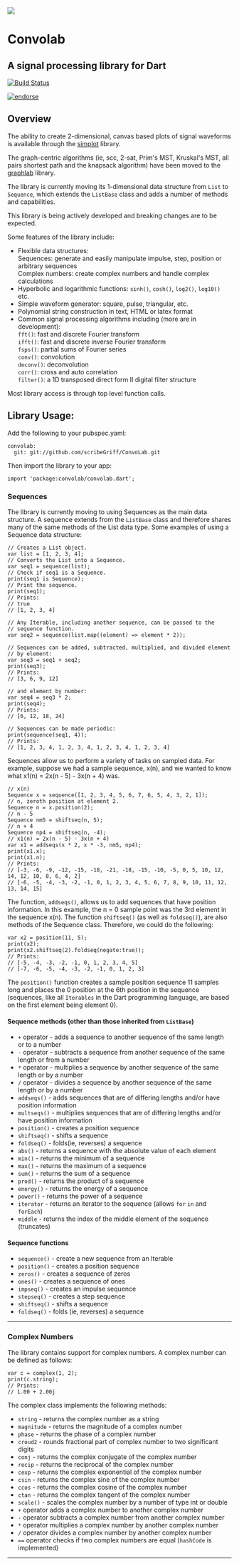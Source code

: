 ![](http://www.scribegriff.com/dartlang/github/Convolab/convolab-library.png)

# Convolab #

## A signal processing library for Dart ##
[![Build Status](https://drone.io/github.com/scribeGriff/ConvoLab/status.png)](https://drone.io/github.com/scribeGriff/ConvoLab/latest)

[![endorse](https://api.coderwall.com/scribegriff/endorsecount.png)](https://coderwall.com/scribegriff)

## Overview ##
 
The ability to create 2-dimensional, canvas based plots of signal waveforms is available through the [simplot](https://github.com/scribeGriff/simplot "simplot library") library.

The graph-centric algorithms (ie, scc, 2-sat, Prim's MST, Kruskal's MST, all pairs shortest path and the knapsack algorithm) have been moved to the [graphlab](https://github.com/scribeGriff/graphlab "graphlab library") library.

The library is currently moving its 1-dimensional data structure from `List` to `Sequence`, which extends the `ListBase` class and adds a number of methods and capabilities.

This library is being actively developed and breaking changes are to be expected.

Some features of the library include:

- Flexible data structures:   
Sequences: generate and easily manipulate impulse, step, position or arbitrary sequences  
Complex numbers: create complex numbers and handle complex calculations
- Hyperbolic and logarithmic functions: `sinh()`, `cosh()`, `log2()`, `log10()` etc. 
- Simple waveform generator: square, pulse, triangular, etc.
- Polynomial string construction in text, HTML or latex format
- Common signal processing algorithms including (more are in development):   
`fft()`: fast and discrete Fourier transform   
`ifft()`: fast and discrete inverse Fourier transform  
`fsps()`: partial sums of Fourier series   
`conv()`: convolution   
`deconv()`: deconvolution  
`corr()`: cross and auto correlation   
`filter()`: a 1D transposed direct form II digital filter structure 

Most library access is through top level function calls.
  
## Library Usage: ##

Add the following to your pubspec.yaml:

    convolab:
      git: git://github.com/scribeGriff/ConvoLab.git

Then import the library to your app:

    import 'package:convolab/convolab.dart';


### Sequences ###

The library is currently moving to using Sequences as the main data structure.  A sequence extends from the `ListBase` class and therefore shares many of the same methods of the List data type.  Some examples of using a Sequence data structure:

    // Creates a List object.
    var list = [1, 2, 3, 4];
    // Converts the List into a Sequence.
    var seq1 = sequence(list);
    // Check if seq1 is a Sequence.
    print(seq1 is Sequence);
    // Print the sequence.
    print(seq1);
    // Prints:
    // true
    // [1, 2, 3, 4]

    // Any Iterable, including another sequence, can be passed to the
    // sequence function.
    var seq2 = sequence(list.map((element) => element * 2));

    // Sequences can be added, subtracted, multiplied, and divided element
    // by element:
    var seq3 = seq1 + seq2;
    print(seq3);
    // Prints:
    // [3, 6, 9, 12]

    // and element by number:
    var seq4 = seq3 * 2;
    print(seq4);
    // Prints: 
    // [6, 12, 18, 24]

    // Sequences can be made periodic:
    print(sequence(seq1, 4));
    // Prints:
    // [1, 2, 3, 4, 1, 2, 3, 4, 1, 2, 3, 4, 1, 2, 3, 4]

Sequences allow us to perform a variety of tasks on sampled data.  For example, suppose we had a sample sequence, x(n), and we wanted to know what x1(n) = 2x(n - 5) - 3x(n + 4) was.

    // x(n)
    Sequence x = sequence([1, 2, 3, 4, 5, 6, 7, 6, 5, 4, 3, 2, 1]);
    // n, zeroth position at element 2.
    Sequence n = x.position(2);
    // n - 5
    Sequence nm5 = shiftseq(n, 5);
    // n + 4
    Sequence np4 = shiftseq(n, -4);
    // x1(n) = 2x(n - 5) - 3x(n + 4)
    var x1 = addseqs(x * 2, x * -3, nm5, np4);
    print(x1.x);
    print(x1.n);
    // Prints:
    // [-3, -6, -9, -12, -15, -18, -21, -18, -15, -10, -5, 0, 5, 10, 12, 14, 12, 10, 8, 6, 4, 2]
    // [-6, -5, -4, -3, -2, -1, 0, 1, 2, 3, 4, 5, 6, 7, 8, 9, 10, 11, 12, 13, 14, 15]

The function, `addseqs()`, allows us to add sequences that have position information.  In this example, the n = 0 sample point was the 3rd element in the sequence x(n).  The function `shiftseq()` (as well as `foldseq()`), are also methods of the Sequence class.  Therefore, we could do the following:

    var x2 = position(11, 5);
    print(x2);
    print(x2.shiftseq(2).foldseq(negate:true));
    // Prints:
    // [-5, -4, -3, -2, -1, 0, 1, 2, 3, 4, 5]
    // [-7, -6, -5, -4, -3, -2, -1, 0, 1, 2, 3] 

The `position()` function creates a sample position sequence 11 samples long and places the 0 position at the 6th position in the sequence (sequences, like all `Iterables` in the Dart programming language, are based on the first element being element 0).

#### Sequence methods (other than those inherited from `ListBase`)
- `+` operator - adds a sequence to another sequence of the same length or to a number
- `-` operator - subtracts a sequence from another sequence of the same length or from a number
- `*` operator - multiplies a sequence by another sequence of the same length or by a number
- `/` operator - divides a sequence by another sequence of the same length or by a number
- `addseqs()` - adds sequences that are of differing lengths and/or have position information
- `multseqs()` - multiplies sequences that are of differing lengths and/or have position information
- `position()` - creates a position sequence
- `shiftseq()` - shifts a sequence
- `foldseq()` - folds(ie, reverses) a sequence
- `abs()` - returns a sequence with the absolute value of each element
- `min()` - returns the minimum of a sequence
- `max()` - returns the maximum of a sequence
- `sum()` - returns the sum of a sequence
- `prod()` - returns the product of a sequence
- `energy()` - returns the energy of a sequence
- `power()` - returns the power of a sequence
- `iterator` - returns an iterator to the sequence (allows `for` `in` and `forEach`)
- `middle` - returns the index of the middle element of the sequence (truncates)

#### Sequence functions
- `sequence()` - create a new sequence from an Iterable
- `position()` - creates a position sequence
- `zeros()` - creates a sequence of zeros
- `ones()` - creates a sequence of ones
- `impseq()` - creates an impulse sequence
- `stepseq()` - creates a step sequence
- `shiftseq()` - shifts a sequence
- `foldseq()` - folds (ie, reverses) a sequence


----------


### Complex Numbers ###

The library contains support for complex numbers.  A complex number can be defined as follows:

    var c = complex(1, 2);
    print(c.string);
    // Prints:
    // 1.00 + 2.00j

The complex class implements the following methods:

- `string` - returns the complex number as a string
- `magnitude` - returns the magnitude of a complex number
- `phase` - returns the phase of a complex number
- `croud2` - rounds fractional part of complex number to two significant digits
- `conj` - returns the complex conjugate of the complex number
- `recip` - returns the reciprocal of the complex number
- `cexp` - returns the complex exponential of the complex number
- `csin` - returns the complex sine of the complex number
- `ccos` - returns the complex cosine of the complex number
- `ctan` - returns the complex tangent of the complex number
- `scale()` - scales the complex number by a number of type int or double
- `+` operator adds a complex number to another complex number
- `-` operator subtracts a complex number from another complex number
- `*` operator multiplies a complex number by another complex number
- `/` operator divides a complex number by another complex number
- `==` operator checks if two complex numbers are equal (`hashCode` is implemented)


----------





